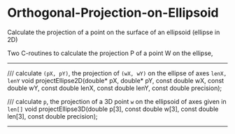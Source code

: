 # Orthogonal-Projection-on-Ellipsoid
Calculate the projection of a point on the surface of an ellipsoid (ellipse in 2D)


Two C-routines to calculate the projection P of a point W on the ellipse,

----
/// calculate `(pX, pY)`, the projection of `(wX, wY)` on the ellipse of axes `lenX, lenY`
void projectEllipse2D(double* pX,        double* pY,
                      const double wX,   const double wY,
                      const double lenX, const double lenY,
                      const double precision);


/// calculate `p`, the projection of a 3D point `w` on the ellipsoid of axes given in `len[]`
void projectEllipse3D(double p[3],
                      const double w[3],
                      const double len[3],
                      const double precision);
                      
----
